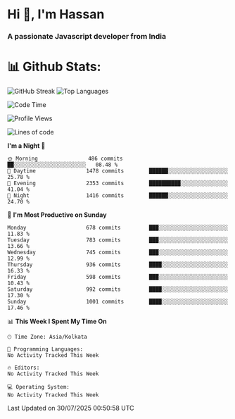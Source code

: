 # Hi 👋, I'm Hassan
### A passionate Javascript developer from India


# 📊 Github Stats:
![GitHub Streak](https://github-readme-streak-stats.herokuapp.com/?user=codeblooded47&theme=dracula&hide_border=false)
![Top Languages](https://github-readme-stats.vercel.app/api/top-langs/?username=codeblooded47&layout=compact&theme=dracula)



<!--START_SECTION:waka-->
![Code Time](http://img.shields.io/badge/Code%20Time-883%20hrs%201%20min-blue)

![Profile Views](http://img.shields.io/badge/Profile%20Views-0-blue)

![Lines of code](https://img.shields.io/badge/From%20Hello%20World%20I%27ve%20Written-24.2%20million%20lines%20of%20code-blue)

**I'm a Night 🦉** 

```text
🌞 Morning                486 commits         ██░░░░░░░░░░░░░░░░░░░░░░░   08.48 % 
🌆 Daytime                1478 commits        ██████░░░░░░░░░░░░░░░░░░░   25.78 % 
🌃 Evening                2353 commits        ██████████░░░░░░░░░░░░░░░   41.04 % 
🌙 Night                  1416 commits        ██████░░░░░░░░░░░░░░░░░░░   24.70 % 
```
📅 **I'm Most Productive on Sunday** 

```text
Monday                   678 commits         ███░░░░░░░░░░░░░░░░░░░░░░   11.83 % 
Tuesday                  783 commits         ███░░░░░░░░░░░░░░░░░░░░░░   13.66 % 
Wednesday                745 commits         ███░░░░░░░░░░░░░░░░░░░░░░   12.99 % 
Thursday                 936 commits         ████░░░░░░░░░░░░░░░░░░░░░   16.33 % 
Friday                   598 commits         ███░░░░░░░░░░░░░░░░░░░░░░   10.43 % 
Saturday                 992 commits         ████░░░░░░░░░░░░░░░░░░░░░   17.30 % 
Sunday                   1001 commits        ████░░░░░░░░░░░░░░░░░░░░░   17.46 % 
```


📊 **This Week I Spent My Time On** 

```text
🕑︎ Time Zone: Asia/Kolkata

💬 Programming Languages: 
No Activity Tracked This Week

🔥 Editors: 
No Activity Tracked This Week

💻 Operating System: 
No Activity Tracked This Week
```


 Last Updated on 30/07/2025 00:50:58 UTC
<!--END_SECTION:waka-->

